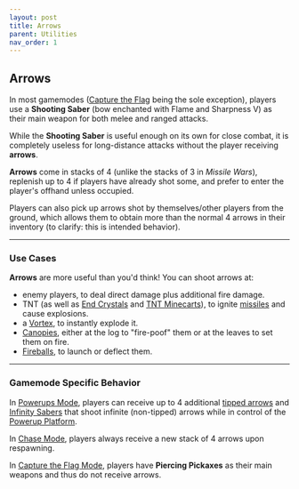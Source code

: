 ```yaml
---
layout: post
title: Arrows
parent: Utilities
nav_order: 1
---
```

**Arrows**
---

In most gamemodes ([Capture the Flag](https://zeroniaserver.github.io/RocketRidersWiki/gamemodes/ctf) being the sole exception), players use a **Shooting Saber** (bow enchanted with Flame and Sharpness V) as their main weapon for both melee and ranged attacks.

While the **Shooting Saber** is useful enough on its own for close combat, it is completely useless for long-distance attacks without the player receiving **arrows**.

**Arrows** come in stacks of 4 (unlike the stacks of 3 in *Missile Wars*), replenish up to 4 if players have already shot some, and prefer to enter the player's offhand unless occupied.

Players can also pick up arrows shot by themselves/other players from the ground, which allows them to obtain more than the normal 4 arrows in their inventory (to clarify: this is intended behavior).

---
### Use Cases

**Arrows** are more useful than you'd think! You can shoot arrows at:
- enemy players, to deal direct damage plus additional fire damage.
- TNT (as well as [End Crystals](https://zeroniaserver.github.io/RocketRidersWiki/gamemodes/powerups#crystal-platform) and [TNT Minecarts](https://zeroniaserver.github.io/RocketRidersWiki/missiles/special/duplex)), to ignite [missiles](https://zeroniaserver.github.io/RocketRidersWiki/missiles) and cause explosions.
- a [Vortex](https://zeroniaserver.github.io/RocketRidersWiki/utilities/vortex), to instantly explode it.
- [Canopies](https://zeroniaserver.github.io/RocketRidersWiki/utilities/canopy), either at the log to "fire-poof" them or at the leaves to set them on fire.
- [Fireballs](https://zeroniaserver.github.io/RocketRidersWiki/utilities/fireball), to launch or deflect them.

---
### Gamemode Specific Behavior

In [Powerups Mode](https://zeroniaserver.github.io/RocketRidersWiki/gamemodes/powerups), players can receive up to 4 additional [tipped arrows](https://zeroniaserver.github.io/RocketRidersWiki/gamemodes/powerups#tipped_arrows) and [Infinity Sabers](https://zeroniaserver.github.io/RocketRidersWiki/gamemodes/powerups#infinity_saber) that shoot infinite (non-tipped) arrows while in control of the [Powerup Platform](https://zeroniaserver.github.io/RocketRidersWiki/gamemodes/powerups#powerup-platform).

In [Chase Mode](https://zeroniaserver.github.io/RocketRidersWiki/gamemodes/chase), players always receive a new stack of 4 arrows upon respawning.

In [Capture the Flag Mode](https://zeroniaserver.github.io/RocketRidersWiki/gamemodes/ctf), players have **Piercing Pickaxes** as their main weapons and thus do not receive arrows.